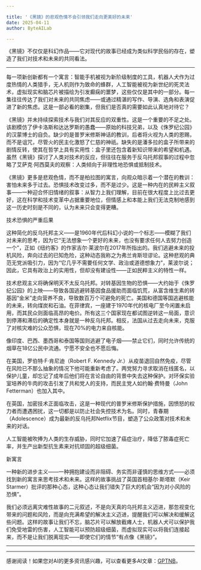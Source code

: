 ```yaml
---

title: '《黑镜》的悲观色情不会引领我们走向更美好的未来'
date: 2025-04-11
author: ByteAILab

---
```


《黑镜》不仅仅是科幻作品——它对现代的故事已经成为类似科学民俗的存在，塑造了我们对技术和未来的共同看法。

---
每一项新创新都有一个寓言：智能手机被视为新阶级制度的工具，机器人犬作为过度热情的人类猎手，无人机则作为致命的蜂群，人工智能被视为新世纪的死灵法术，虚拟现实和脑芯片被描绘为引发癫痫的噩梦，这些仅仅是其中的一部分。每一集往往传达了我们对未来的共同焦虑——或通过精湛的写作、导演、选角和表演促进了新的焦虑。这是一部必看的剧集，但我们是否真的需要如此认真地对待它？

《黑镜》并未持续探索技术与我们对其反应的双重性。这是一个重要的不足之处。该剧模仿了伊卡洛斯和达达罗斯的愚蠢——原始的科技兄弟，以及《侏罗纪公园》的汉蒙博士的自负。缺少的是普罗米修斯神话的教训，后者将火视为人类的恩赐，而不是诅咒，尽管火的民主化激怒了仁慈的神祇。缺失的是潘多拉的盒子所带来的剧情反转，使其在哲学上具有实用性：盒子里还包含着新知识带来的希望和机遇。虽然《黑镜》探讨了人类对技术的反应，但往往在服务于反乌托邦叙事的过程中忽略了艾萨克·阿西莫夫的观察：人类倾向于非理性地恐惧或抵制技术。

《黑镜》更多是悲观色情，而不是柏拉图的寓言，向观众暗示着一个潜在的教训：害怕未来多于过去。恐惧技术改变过多，而不是过少。这是一种内在的民粹主义叙事——一种迎合怀旧情绪的叙事：从智力上我们理解，目前在很大程度上比过去更好，这在科学和技术变革中占据重要地位，但情感上和本能上我们无法克制地感到这一历史时刻是不同的，认为未来只会变得更糟。

技术恐惧的严重后果

这种简化的反乌托邦主义——是1960年代后科幻小说的一个标志——模糊了我们对未来的思考，因为它“无法想象一个更好的未来，也没有要求任何人去努力创造一个”，正如《纽约客》的作家吉尔·莱波尔在2017年所指出的。我们逃避未来的投机风险，奔向过去的已知危险，这种动态我称之为弗兰肯斯坦谬论。这种悲观的典范无党派吸引力，因为“它几乎不需要任何文学、政治或道德想象力”，莱波尔说；因此，它具有政治上的实用性，但却没有建设性——正如民粹主义的特性一样。

技术悲观主义将确保明天不太反乌托邦。对转基因生物的恐惧——大约始于《侏罗纪公园》的上映——导致各国逃避转基因食品援助而面临饥荒，从富含维生素的转基因“金米”走向营养不良，导致数百万个可避免的死亡。美国和德国等国逃避核能的未来，转向煤炭和石油。在菲律宾，一座建于1970年代的核电厂至今闲置未启用，而其民众则面临高昂的电价。所有这三个国家现在都试图逆转这一局面，意识到停滞和滞后的确定性本身就是一种反乌托邦。相反，法国从过去走向未来，克服了对核灾难的公众恐惧，现在70%的电力来自核能。

像印度、巴西、墨西哥和泰国等国则逃避了电子烟——禁止它们，同时允许传统的烟草在18亿公民中流通。宁愿不安全也不愿后悔。

在美国，罗伯特·F·肯尼迪（Robert F. Kennedy Jr.）从疫苗退回自然免疫，尽管在风险已不那么抽象的情况下他可能重新考虑了。两党努力寻求取消在线匿名，以保护儿童，却忘记了成年后他们将在言论自由的背景中失去这种保护。对环保实验室培养的牛肉的攻击引发了共和党人的支持，而民主党人如约翰·费特曼（John Fetterman）也加入其中。

在英国，加密技术正面临攻击，这是一种现代的普罗米修斯保护措施，因愤怒的权力者而遭遇困扰，这一切都是以防止社会失控技术为名。同时，青春期（Adolescence）成为最新的反乌托邦Netflix节目，塑造了公众政策对技术和未来的对话。

人工智能被吹捧为人类的生存威胁，同时它加速了癌症治疗，降低了脓毒症死亡率，并生产出新型抗生素来对抗顽固的超级细菌。

新寓言

一种新的进步主义——一种拥抱建设而非阻碍、务实而非谨慎的思维方式——必须找到新的寓言来思考技术和未来。这样的故事挑战了英国首相基尔·斯塔默（Keir Starmer）批评的那种心态，这种心态让我们错失了巨大的机会“因为对小风险的恐惧”。

我们必须远离灾难性故事的二元叙述，不是向天真的乌托邦主义迈进，那忽视变化带来的问题和风险，而是向充满希望的解决主义迈进，提醒我们可以解决和缓解这些问题。这样的故事让我们不忘，脑芯片可以解放截瘫人士，机器人犬可以保护我们免受地雷的伤害，人工智能可以预防超级细菌，而虚拟现实可以将我们连接起来，而不是让我们脱离现实——即使它们的情节“有点像《黑镜》”。

---
---
感谢阅读！如果您对AI的更多资讯感兴趣，可以查看更多AI文章：[GPTNB](https://gptnb.com)。